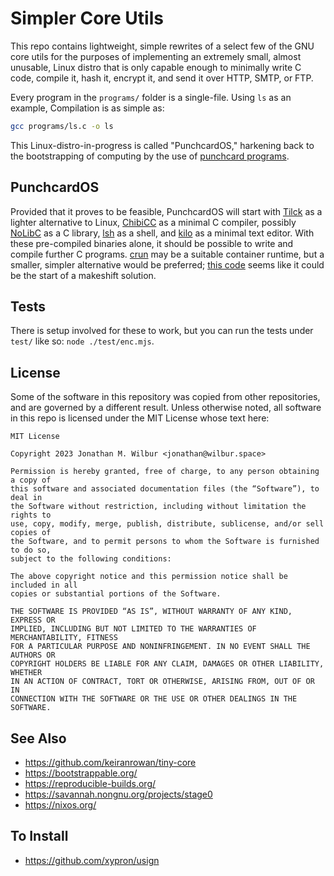 # Simpler Core Utils

This repo contains lightweight, simple rewrites of a select few of the GNU core
utils for the purposes of implementing an extremely small, almost unusable,
Linux distro that is only capable enough to minimally write C code, compile it,
hash it, encrypt it, and send it over HTTP, SMTP, or FTP.

Every program in the `programs/` folder is a single-file. Using `ls` as an
example, Compilation is as simple as:

```bash
gcc programs/ls.c -o ls
```

This Linux-distro-in-progress is called "PunchcardOS," harkening back to the
bootstrapping of computing by the use of
[punchcard programs](https://en.wikipedia.org/wiki/Punched_card).

## PunchcardOS

Provided that it proves to be feasible, PunchcardOS will start with
[Tilck](https://github.com/vvaltchev/tilck) as a lighter alternative to Linux,
[ChibiCC](https://github.com/rui314/chibicc) as a minimal C compiler, possibly
[NoLibC](https://github.com/wtarreau/nolibc) as a C library,
[lsh](https://github.com/brenns10/lsh) as a shell, and
[kilo](https://github.com/antirez/kilo) as a minimal text editor. With these
pre-compiled binaries alone, it should be possible to write and compile
further C programs. [crun](https://github.com/containers/crun) may be a suitable
container runtime, but a smaller, simpler alternative would be preferred;
[this code](https://github.com/w-vi/diyC) seems like it could be the start of a
makeshift solution.

## Tests

There is setup involved for these to work, but you can run the tests under
`test/` like so: `node ./test/enc.mjs`.

## License

Some of the software in this repository was copied from other repositories, and
are governed by a different result. Unless otherwise noted, all software in
this repo is licensed under the MIT License whose text here:

```
MIT License

Copyright 2023 Jonathan M. Wilbur <jonathan@wilbur.space>

Permission is hereby granted, free of charge, to any person obtaining a copy of
this software and associated documentation files (the “Software”), to deal in
the Software without restriction, including without limitation the rights to
use, copy, modify, merge, publish, distribute, sublicense, and/or sell copies of
the Software, and to permit persons to whom the Software is furnished to do so,
subject to the following conditions:

The above copyright notice and this permission notice shall be included in all
copies or substantial portions of the Software.

THE SOFTWARE IS PROVIDED “AS IS”, WITHOUT WARRANTY OF ANY KIND, EXPRESS OR
IMPLIED, INCLUDING BUT NOT LIMITED TO THE WARRANTIES OF MERCHANTABILITY, FITNESS
FOR A PARTICULAR PURPOSE AND NONINFRINGEMENT. IN NO EVENT SHALL THE AUTHORS OR
COPYRIGHT HOLDERS BE LIABLE FOR ANY CLAIM, DAMAGES OR OTHER LIABILITY, WHETHER
IN AN ACTION OF CONTRACT, TORT OR OTHERWISE, ARISING FROM, OUT OF OR IN
CONNECTION WITH THE SOFTWARE OR THE USE OR OTHER DEALINGS IN THE SOFTWARE.
```

## See Also

- https://github.com/keiranrowan/tiny-core
- https://bootstrappable.org/
- https://reproducible-builds.org/
- https://savannah.nongnu.org/projects/stage0
- https://nixos.org/

## To Install

- https://github.com/xypron/usign